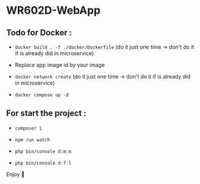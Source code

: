 # WR602D-WebApp

## Todo for Docker :

- ```docker build . -f ./docker/Dockerfile``` (do it just one time -> don't do it if is already did in microservice)

- Replace app image id by your image

- ```docker network create``` (do it just one time -> don't do it if is already did in microservice)

- ```docker compose up -d```

## For start the project :

- ```composer i```

- ```npm run watch```

- ```php bin/console d:m:m```

- ```php bin/console d:f:l```

Enjoy 🎉